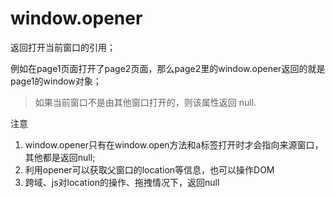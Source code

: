 # window.opener
返回打开当前窗口的引用；

例如在page1页面打开了page2页面，那么page2里的window.opener返回的就是page1的window对象；

> 如果当前窗口不是由其他窗口打开的，则该属性返回 null.

注意

1. window.opener只有在window.open方法和a标签打开时才会指向来源窗口，其他都是返回null;
2. 利用opener可以获取父窗口的location等信息，也可以操作DOM
3. 跨域、js对location的操作、拖拽情况下，返回null
